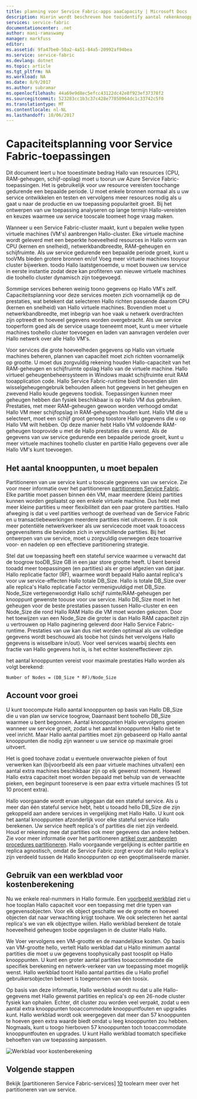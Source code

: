 ```yaml
---
title: planning voor Service Fabric-apps aaaCapacity | Microsoft Docs
description: Hierin wordt beschreven hoe tooidentify aantal rekenknooppunten die zijn vereist voor een Service Fabric-toepassing hello
services: service-fabric
documentationcenter: .net
author: mani-ramaswamy
manager: markfuss
editor: 
ms.assetid: 9fa47be0-50a2-4a51-84a5-20992af94bea
ms.service: service-fabric
ms.devlang: dotnet
ms.topic: article
ms.tgt_pltfrm: NA
ms.workload: NA
ms.date: 8/9/2017
ms.author: subramar
ms.openlocfilehash: 44a69e9d8ec5efcc43122dc42e8f923ef37378f2
ms.sourcegitcommit: 523283cc1b3c37c428e77850964dc1c33742c5f0
ms.translationtype: MT
ms.contentlocale: nl-NL
ms.lasthandoff: 10/06/2017
---
```

# <a name="capacity-planning-for-service-fabric-applications"></a>Capaciteitsplanning voor Service Fabric-toepassingen
Dit document leert u hoe tooestimate bedrag Hallo van resources (CPU, RAM-geheugen, schijf-opslag) moet u toorun uw Azure Service Fabric-toepassingen. Het is gebruikelijk voor uw resource vereisten toochange gedurende een bepaalde periode. U moet enkele bronnen normaal als u uw service ontwikkelen en testen en vervolgens meer resources nodig als u gaat u naar de productie en uw toepassing populariteit groeit. Bij het ontwerpen van uw toepassing analyseren op lange termijn Hallo-vereisten en keuzes waarmee uw service tooscale toomeet hoge vraag maken.

 Wanneer u een Service Fabric-cluster maakt, kunt u bepalen welke typen virtuele machines (VM's) aanbrengen Hallo-cluster. Elke virtuele machine wordt geleverd met een beperkte hoeveelheid resources in Hallo vorm van CPU (kernen en snelheid), netwerkbandbreedte, RAM-geheugen en schijfruimte. Als uw service gedurende een bepaalde periode groeit, kunt u tooVMs bieden grotere bronnen en/of Voeg meer virtuele machines tooyour cluster bijwerken. toodo Hallo laatstgenoemde, u moet bouwen uw service in eerste instantie zodat deze kan profiteren van nieuwe virtuele machines die toohello cluster dynamisch zijn toegevoegd.

Sommige services beheren weinig toono gegevens op Hallo VM's zelf. Capaciteitsplanning voor deze services moeten zich voornamelijk op de prestaties, wat betekent dat selecteren Hallo richten passende daarom CPU (kernen en snelheid) van Hallo virtuele machines. Bovendien moet u netwerkbandbreedte, met inbegrip van hoe vaak u netwerk overdrachten zijn optreedt en hoeveel gegevens worden overgebracht. Als uw service tooperform goed als de service usage toeneemt moet, kunt u meer virtuele machines toohello cluster toevoegen en laden van aanvragen verdelen over Hallo netwerk over alle Hallo VM's.

Voor services die grote hoeveelheden gegevens op Hallo van virtuele machines beheren, plannen van capaciteit moet zich richten voornamelijk op grootte. U moet dus zorgvuldig rekening houden Hallo-capaciteit van het RAM-geheugen en schijfruimte opslag Hallo van de virtuele machine. Hallo virtueel geheugenbeheersysteem in Windows maakt schijfruimte eruit RAM tooapplication code. Hallo Service Fabric-runtime biedt bovendien slim wisselgeheugengebruik behouden alleen hot gegevens in het geheugen en zwevend Hallo koude gegevens toodisk. Toepassingen kunnen meer geheugen hebben dan fysiek beschikbaar is op Hallo VM dus gebruiken. Prestaties, met meer RAM-geheugen gewoon worden verhoogd omdat Hallo VM meer schijfopslag in RAM-geheugen houden kunt. Hallo VM die u selecteert, moet een schijf groot genoeg toostore Hallo gegevens die u op Hallo VM wilt hebben. Op deze manier hebt Hallo VM voldoende RAM-geheugen tooprovide u met de Hallo prestaties die u wenst. Als de gegevens van uw service gedurende een bepaalde periode groeit, kunt u meer virtuele machines toohello cluster en partitie Hallo gegevens over alle Hallo VM's kunt toevoegen.

## <a name="determine-how-many-nodes-you-need"></a>Het aantal knooppunten, u moet bepalen
Partitioneren van uw service kunt u tooscale gegevens van uw service. Zie voor meer informatie over het partitioneren [partitioneren Service Fabric](service-fabric-concepts-partitioning.md). Elke partitie moet passen binnen één VM, maar meerdere (klein) partities kunnen worden geplaatst op een enkele virtuele machine. Dus hebt met meer kleine partities u meer flexibiliteit dan een paar grotere partities. Hallo afweging is dat u veel partities verhoogt de overhead van de Service Fabric en u transactiebewerkingen meerdere partities niet uitvoeren. Er is ook meer potentiële netwerkverkeer als uw servicecode moet vaak tooaccess gegevensitems die bevinden zich in verschillende partities. Bij het ontwerpen van uw service, moet u zorgvuldig overwegen deze tooarrive voor- en nadelen op een effectieve partitionering strategie.

Stel dat uw toepassing heeft een stateful service waarmee u verwacht dat de toogrow tooDB_Size GB in een jaar store grootte heeft. U bent bereid tooadd meer toepassingen (en partities) als er groei afgezien van dat jaar.  Hallo replicatie factor (RF), waarmee wordt bepaald Hallo aantal replica's voor uw service-effecten Hallo totale DB_Size. Hallo is totale DB_Size over alle replica's Hallo replicatie Factor vermenigvuldigd met DB_Size.  Node_Size vertegenwoordigt Hallo schijf ruimte/RAM-geheugen per knooppunt gewenste toouse voor uw service. Hallo DB_Size moet in het geheugen voor de beste prestaties passen tussen Hallo-cluster en een Node_Size die rond Hallo RAM Hallo die VM moet worden gekozen. Door het toewijzen van een Node_Size die groter is dan Hallo RAM capaciteit zijn u vertrouwen op Hallo paginering geleverd door Hallo Service Fabric-runtime. Prestaties van uw kan dus niet worden optimaal als uw volledige gegevens wordt beschouwd als toobe hot (sinds het vervolgens Hallo gegevens is wisselbare in/out). Voor veel services waarbij slechts een fractie van Hallo gegevens hot is, is het echter kosteneffectiever zijn.

het aantal knooppunten vereist voor maximale prestaties Hallo worden als volgt berekend:

```
Number of Nodes = (DB_Size * RF)/Node_Size

```


## <a name="account-for-growth"></a>Account voor groei
U kunt toocompute Hallo aantal knooppunten op basis van Hallo DB_Size die u van plan uw service toogrow, Daarnaast bent toohello DB_Size waarmee u bent begonnen. Aantal knooppunten Hallo vervolgens groeien wanneer uw service groeit, zodat u het aantal knooppunten Hallo niet te veel inricht. Maar Hallo aantal partities moet zijn gebaseerd op Hallo aantal knooppunten die nodig zijn wanneer u uw service op maximale groei uitvoert.

Het is goed toohave zodat u eventuele onverwachte pieken of fout verwerken kan (bijvoorbeeld als een paar virtuele machines uitvallen) een aantal extra machines beschikbaar zijn op elk gewenst moment.  Hoewel Hallo extra capaciteit moet worden bepaald met behulp van de verwachte pieken, een beginpunt tooreserve is een paar extra virtuele machines (5 tot 10 procent extra).

Hallo voorgaande wordt ervan uitgegaan dat een stateful service. Als u meer dan één stateful service hebt, hebt u tooadd hello DB_Size die zijn gekoppeld aan andere services in vergelijking met Hallo Hallo. U kunt ook het aantal knooppunten afzonderlijk voor elke stateful service Hallo berekenen.  Uw service heeft replica's of partities die niet zijn verdeeld. Houd er rekening mee dat partities ook meer gegevens dan andere hebben. Zie voor meer informatie over het partitioneren [artikel over aanbevolen procedures partitioneren](service-fabric-concepts-partitioning.md). Hallo voorgaande vergelijking is echter partitie en replica agnostisch, omdat de Service Fabric zorgt ervoor dat Hallo replica's zijn verdeeld tussen de Hallo knooppunten op een geoptimaliseerde manier.

## <a name="use-a-spreadsheet-for-cost-calculation"></a>Gebruik van een werkblad voor kostenberekening
Nu we enkele real-nummers in Hallo formule. Een [voorbeeld werkblad](https://servicefabricsdkstorage.blob.core.windows.net/publicrelease/SF%20VM%20Cost%20calculator-NEW.xlsx) ziet u hoe tooplan Hallo capaciteit voor een toepassing met drie typen van gegevensobjecten. Voor elk object geschatte we de grootte en hoeveel objecten dat naar verwachting krijgt toohave. We ook selecteren het aantal replica's we van elk objecttype willen. Hallo werkblad berekent de totale hoeveelheid geheugen toobe opgeslagen in de cluster Hallo Hallo.

We Voer vervolgens een VM-grootte en de maandelijkse kosten. Op basis van VM-grootte hello, vertelt Hallo werkblad dat u Hallo minimum aantal partities die moet u uw gegevens toophysically past toosplit op Hallo knooppunten. U kunt een groter aantal partities tooaccommodate die specifiek berekening en netwerk-verkeer van uw toepassing moet mogelijk wenst. Hallo werkblad toont Hallo aantal partities die u Hallo profiel gebruikersobjecten beheert is toegenomen van één toosix.

Op basis van deze informatie, Hallo werkblad wordt nu dat u alle Hallo-gegevens met Hallo gewenst partities en replica's op een 26-node cluster fysiek kan ophalen. Echter, dit cluster zou worden veel verpakt, zodat u een aantal extra knooppunten tooaccommodate knooppuntfouten en upgrades kunt. Hallo werkblad wordt ook weergegeven dat meer dan 57 knooppunten te hoeven geen extra waarde biedt omdat u leeg knooppunten zou hebben. Nogmaals, kunt u toogo hierboven 57 knooppunten toch tooaccommodate knooppuntfouten en upgrades. U kunt Hallo werkblad toomatch specifieke behoeften van uw toepassing aanpassen.   

![Werkblad voor kostenberekening][Image1]

## <a name="next-steps"></a>Volgende stappen
Bekijk [partitioneren Service Fabric-services] [ 10] toolearn meer over het partitioneren van uw service.

<!--Image references-->
[Image1]: ./media/SF-Cost.png

<!--Link references--In actual articles, you only need a single period before hello slash-->
[10]: service-fabric-concepts-partitioning.md
